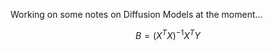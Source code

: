 Working on some notes on Diffusion Models at the moment...
<script
  src="https://cdn.mathjax.org/mathjax/latest/MathJax.js?config=TeX-AMS-MML_HTMLorMML"
  type="text/javascript">
</script>

$$B = (X^TX)^{-1}X^TY$$